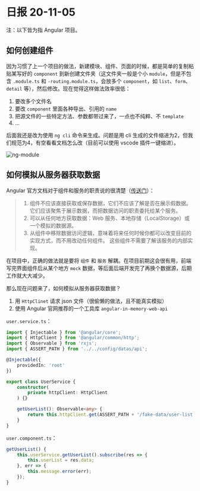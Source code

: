 # 日报 20-11-05

注：以下皆为指 Angular 项目。

## 如何创建组件

因为习惯了上一个项目的做法，新建模块、组件、页面的时候，都是简单的复制粘贴某写好的 `component` 到新创建文件夹（这文件夹一般是个小 `module`，但是不包含 `.module.ts` 和 `-routing.module.ts`，会放多个 `component`，如 `list`、`form`、`detail` 等），然后修改。现在觉得这样做法效率很低：

1. 要改多个文件名
2. 要改 `component` 里面各种导出、引用的 `name`
3. 把源文件的一些特定方法、参数都带过来了，一点也不纯粹、不 `template`
4. ...

后面我还是改为使用 `ng cli` 命令来生成。问题是用 cli 生成的文件缩进为2，但我们规范为4，有空看看文档怎么改（目前可以使用 vscode 插件一键缩进）。

![ng-module](https://user-images.githubusercontent.com/5949351/98320011-f9f9c180-201c-11eb-9d39-9d3c7df9448c.png)


## 如何模拟从服务器获取数据

Angular 官方文档对于组件和服务的职责说的很清楚（[传送门](https://angular.cn/tutorial/toh-pt4)）：

> 1. 组件不应该直接获取或保存数据，它们不应该了解是否在展示假数据。 它们应该聚焦于展示数据，而把数据访问的职责委托给某个服务。
> 2. 可以从任何地方获取数据：Web 服务、本地存储（LocalStorage）或一个模拟的数据源。
> 3. 从组件中移除数据访问逻辑，意味着将来任何时候你都可以改变目前的实现方式，而不用改动任何组件。 这些组件不需要了解该服务的内部实现。

在项目中，正确的做法就是要将 `组件` 和 `服务` 解耦。在项目前期这会很有用，前端写完界面组件后从某个地方 `mock` 数据，等后面后端开发完了再换个数据源，后期工作就大大减少。

那么现在问题来了，如何模拟从服务器获取数据？

1. 用 `HttpClinet` 请求 json 文件（很偷懒的做法，且不能真实模拟）
2. 使用 Angular 官网推荐的一个工具库 `angular-in-memory-web-api`

`user.service.ts`：

```ts
import { Injectable } from '@angular/core';
import { HttpClient } from '@angular/common/http';
import { Observable } from 'rxjs';
import { ASSERT_PATH } from '../../config/datas/api';

@Injectable({
    providedIn: 'root'
})

export class UserService {
    constructor(
        private httpClient: HttpClient
    ) {}

    getUserList(): Observable<any> {
        return this.httpClient.get(ASSERT_PATH + '/fake-data/user-list.json');
    }
}
```

`user.component.ts`：

```ts
getUserList() {
    this.userService.getUserList().subscribe(res => {
        this.userList = res.data;
    }, err => {
        this.message.error(err);
    });
}
```
